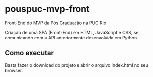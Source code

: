 # pouspuc-mvp-front
Front-End do MVP da Pós Graduação na PUC Rio

Criação de uma SPA (Front-End) em HTML, JavaScript e CSS, se comunicando com a API anteriormente desenvolvida em Python.

## Como executar
Basta fazer o download do projeto e abrir o arquivo index.html no seu browser.